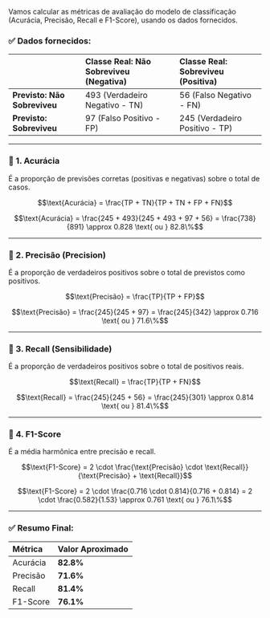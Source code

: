 Vamos calcular as métricas de avaliação do modelo de classificação (Acurácia, Precisão, Recall e F1-Score), usando os dados fornecidos.

### ✅ Dados fornecidos:

| | **Classe Real: Não Sobreviveu (Negativa)** | **Classe Real: Sobreviveu (Positiva)** |
| :--- | :--- | :--- |
| **Previsto: Não Sobreviveu** | 493 (Verdadeiro Negativo - TN) | 56 (Falso Negativo - FN) |
| **Previsto: Sobreviveu** | 97 (Falso Positivo - FP) | 245 (Verdadeiro Positivo - TP) |

---

### 📌 1. **Acurácia**
É a proporção de previsões corretas (positivas e negativas) sobre o total de casos.

$$\text{Acurácia} = \frac{TP + TN}{TP + TN + FP + FN}$$

$$\text{Acurácia} = \frac{245 + 493}{245 + 493 + 97 + 56} = \frac{738}{891} \approx 0.828 \text{ ou } 82.8\%$$

---

### 📌 2. **Precisão (Precision)**
É a proporção de verdadeiros positivos sobre o total de previstos como positivos.

$$\text{Precisão} = \frac{TP}{TP + FP}$$

$$\text{Precisão} = \frac{245}{245 + 97} = \frac{245}{342} \approx 0.716 \text{ ou } 71.6\%$$

---

### 📌 3. **Recall (Sensibilidade)**
É a proporção de verdadeiros positivos sobre o total de positivos reais.

$$\text{Recall} = \frac{TP}{TP + FN}$$

$$\text{Recall} = \frac{245}{245 + 56} = \frac{245}{301} \approx 0.814 \text{ ou } 81.4\%$$

---

### 📌 4. **F1-Score**
É a média harmônica entre precisão e recall.

$$\text{F1-Score} = 2 \cdot \frac{\text{Precisão} \cdot \text{Recall}}{\text{Precisão} + \text{Recall}}$$

$$\text{F1-Score} = 2 \cdot \frac{0.716 \cdot 0.814}{0.716 + 0.814} = 2 \cdot \frac{0.582}{1.53} \approx 0.761 \text{ ou } 76.1\%$$

---

### ✅ Resumo Final:

| Métrica | Valor Aproximado |
| :--- | :--- |
| Acurácia | **82.8%** |
| Precisão | **71.6%** |
| Recall | **81.4%** |
| F1-Score | **76.1%** |
